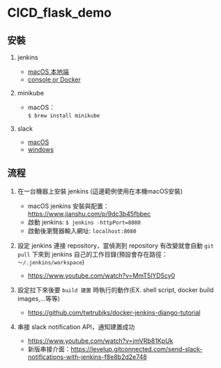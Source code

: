 # CICD_flask_demo

## 安裝
1. jenkins
    * [macOS 本地端](https://www.jianshu.com/p/9dc3b45fbbec)
    * [console or Docker](https://medium.com/@NorthBei/ci-1-在各平台上安裝jenkins-ea0f19cc0881)
  
2. minikube
    * macOS：<br>
    `$ brew install minikube`
  
3. slack
    * [macOS](https://slack.com/intl/en-tw/downloads/mac?geocode=en-tw)
    * [windows](https://slack.com/intl/en-tw/downloads/windows)

## 流程
1. 在一台機器上安裝 jenkins (這邊範例使用在本機macOS安裝)
    * macOS jenkins 安裝與配置：https://www.jianshu.com/p/9dc3b45fbbec
    * 啟動 jenkins: `$ jenkins -httpPort=8080`
    * 啟動後瀏覽器輸入網址: `localhost:8080`

2. 設定 jenkins 連接 repository，當偵測到 repository 有改變就會自動 `git pull` 下來到 jenkins 自己的工作目錄(預設會存在路徑： `～/.jenkins/workspace`)
    * https://www.youtube.com/watch?v=MmT5lYD5cy0

3. 設定拉下來後要 `build 建置` 時執行的動作(EX. shell script, docker build images,...等等)
    * https://github.com/twtrubiks/docker-jenkins-django-tutorial

4. 串接 slack notification API，通知建置成功
    * https://www.youtube.com/watch?v=jmVRb81KpUk
    * 新版串接介面：https://levelup.gitconnected.com/send-slack-notifications-with-jenkins-f8e8b2d2e748
